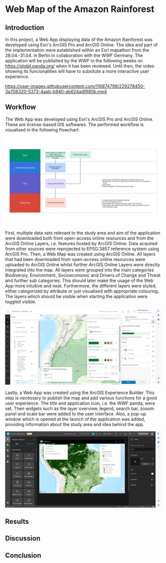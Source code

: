 # Web Map of the Amazon Rainforest

## Introduction
In this project, a Web App displaying data of the Amazon Rainforest was developed using Esri's ArcGIS Pro and ArcGIS Online. The idea and part of the implementation were established within an Esri mapathon from the 28.04.-31.04. in Berlin in collaboration with the WWF Germany. The application will be published by the WWF in the following weeks on https://globil.panda.org/ when it has been reviewed. Until then, the video showing its funcionalities will have to subsitute a more interactive user experience. 

https://user-images.githubusercontent.com/116874799/229278450-3a708320-5373-4aab-b940-ab624adf880b.mp4

## Workflow
The Web App was developed using Esri's ArcGIS Pro and ArcGIS Online. These are license-based GIS softwares. The performed workflow is visualised in the following flowchart:

![flowchart](figs/flowchart.png)

First, multiple data sets relevant to the study area and aim of the application were downloaded both from open-access online resources and from the ArcGIS Online Layers, i.e. features hosted by ArcGIS Online. Data acquired from other sources were reprojected to EPSG:3857 reference system using ArcGIS Pro. 
Then, a Web Map was created using ArcGIS Online. All layers that had been downloaded from open-access online resources were uploaded to ArcGIS Online whilst further ArcGIS Online Layers were directly integrated into the map. All layers were grouped into the main categories Biodiversiy, Environment, Socioeconomic and Drivers of Change and Threat and further sub categories. This should later make the usage of the Web App more intuitive and neat. Furthermore, the different layers were styled, either categorized by attribute or just visualised with appropriate colouring. The layers which should be visible when starting the application were toggled visible.

![styling](figs/styling.png)

Lastly, a Web App was created using the ArcGIS Experience Builder. This step is necessary to publish the map and add various functions for a good user experience. The title and application icon, i.e. the WWF panda, were set. Then widgets such as the layer overview, legend, search bar, zooom panel and scale bar were added to the user interface. Also, a pop-up window which is opened at the launch of the application was added, providing information about the study area and idea behind the app.

![experiencebuilder](figs/experiencebuilder.png)

## Results

## Discussion

## Conclusion
